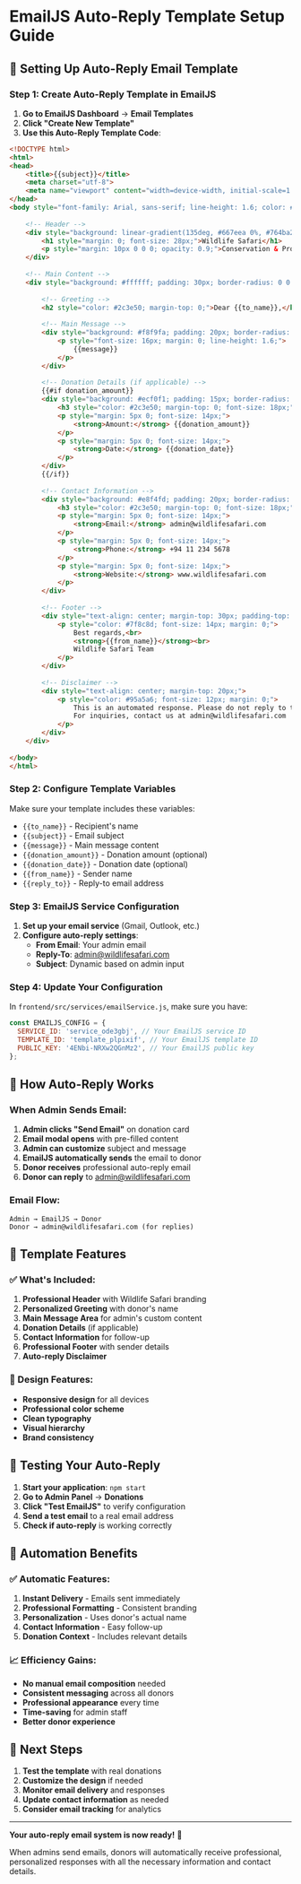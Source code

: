 # EmailJS Auto-Reply Template Setup Guide

## 🚀 Setting Up Auto-Reply Email Template

### Step 1: Create Auto-Reply Template in EmailJS

1. **Go to EmailJS Dashboard** → **Email Templates**
2. **Click "Create New Template"**
3. **Use this Auto-Reply Template Code**:

```html
<!DOCTYPE html>
<html>
<head>
    <title>{{subject}}</title>
    <meta charset="utf-8">
    <meta name="viewport" content="width=device-width, initial-scale=1.0">
</head>
<body style="font-family: Arial, sans-serif; line-height: 1.6; color: #333; max-width: 600px; margin: 0 auto; padding: 20px; background-color: #f4f4f4;">
    
    <!-- Header -->
    <div style="background: linear-gradient(135deg, #667eea 0%, #764ba2 100%); color: white; padding: 30px; text-align: center; border-radius: 10px 10px 0 0;">
        <h1 style="margin: 0; font-size: 28px;">Wildlife Safari</h1>
        <p style="margin: 10px 0 0 0; opacity: 0.9;">Conservation & Protection</p>
    </div>
    
    <!-- Main Content -->
    <div style="background: #ffffff; padding: 30px; border-radius: 0 0 10px 10px; box-shadow: 0 2px 10px rgba(0,0,0,0.1);">
        
        <!-- Greeting -->
        <h2 style="color: #2c3e50; margin-top: 0;">Dear {{to_name}},</h2>
        
        <!-- Main Message -->
        <div style="background: #f8f9fa; padding: 20px; border-radius: 8px; margin: 20px 0; border-left: 4px solid #27ae60;">
            <p style="font-size: 16px; margin: 0; line-height: 1.6;">
                {{message}}
            </p>
        </div>
        
        <!-- Donation Details (if applicable) -->
        {{#if donation_amount}}
        <div style="background: #ecf0f1; padding: 15px; border-radius: 8px; margin: 20px 0;">
            <h3 style="color: #2c3e50; margin-top: 0; font-size: 18px;">Donation Details</h3>
            <p style="margin: 5px 0; font-size: 14px;">
                <strong>Amount:</strong> {{donation_amount}}
            </p>
            <p style="margin: 5px 0; font-size: 14px;">
                <strong>Date:</strong> {{donation_date}}
            </p>
        </div>
        {{/if}}
        
        <!-- Contact Information -->
        <div style="background: #e8f4fd; padding: 20px; border-radius: 8px; margin: 20px 0; border-left: 4px solid #3498db;">
            <h3 style="color: #2c3e50; margin-top: 0; font-size: 18px;">Contact Information</h3>
            <p style="margin: 5px 0; font-size: 14px;">
                <strong>Email:</strong> admin@wildlifesafari.com
            </p>
            <p style="margin: 5px 0; font-size: 14px;">
                <strong>Phone:</strong> +94 11 234 5678
            </p>
            <p style="margin: 5px 0; font-size: 14px;">
                <strong>Website:</strong> www.wildlifesafari.com
            </p>
        </div>
        
        <!-- Footer -->
        <div style="text-align: center; margin-top: 30px; padding-top: 20px; border-top: 1px solid #ddd;">
            <p style="color: #7f8c8d; font-size: 14px; margin: 0;">
                Best regards,<br>
                <strong>{{from_name}}</strong><br>
                Wildlife Safari Team
            </p>
        </div>
        
        <!-- Disclaimer -->
        <div style="text-align: center; margin-top: 20px;">
            <p style="color: #95a5a6; font-size: 12px; margin: 0;">
                This is an automated response. Please do not reply to this email directly.<br>
                For inquiries, contact us at admin@wildlifesafari.com
            </p>
        </div>
    </div>
    
</body>
</html>
```

### Step 2: Configure Template Variables

Make sure your template includes these variables:
- `{{to_name}}` - Recipient's name
- `{{subject}}` - Email subject
- `{{message}}` - Main message content
- `{{donation_amount}}` - Donation amount (optional)
- `{{donation_date}}` - Donation date (optional)
- `{{from_name}}` - Sender name
- `{{reply_to}}` - Reply-to email address

### Step 3: EmailJS Service Configuration

1. **Set up your email service** (Gmail, Outlook, etc.)
2. **Configure auto-reply settings**:
   - **From Email**: Your admin email
   - **Reply-To**: admin@wildlifesafari.com
   - **Subject**: Dynamic based on admin input

### Step 4: Update Your Configuration

In `frontend/src/services/emailService.js`, make sure you have:

```javascript
const EMAILJS_CONFIG = {
  SERVICE_ID: 'service_ode3gbj', // Your EmailJS service ID
  TEMPLATE_ID: 'template_plpixif', // Your EmailJS template ID
  PUBLIC_KEY: '4ENbi-NRXw2QGnMz2', // Your EmailJS public key
};
```

## 🔧 How Auto-Reply Works

### When Admin Sends Email:

1. **Admin clicks "Send Email"** on donation card
2. **Email modal opens** with pre-filled content
3. **Admin can customize** subject and message
4. **EmailJS automatically sends** the email to donor
5. **Donor receives** professional auto-reply email
6. **Donor can reply** to admin@wildlifesafari.com

### Email Flow:

```
Admin → EmailJS → Donor
Donor → admin@wildlifesafari.com (for replies)
```

## 📧 Template Features

### ✅ What's Included:

1. **Professional Header** with Wildlife Safari branding
2. **Personalized Greeting** with donor's name
3. **Main Message Area** for admin's custom content
4. **Donation Details** (if applicable)
5. **Contact Information** for follow-up
6. **Professional Footer** with sender details
7. **Auto-reply Disclaimer**

### 🎨 Design Features:

- **Responsive design** for all devices
- **Professional color scheme**
- **Clean typography**
- **Visual hierarchy**
- **Brand consistency**

## 🚀 Testing Your Auto-Reply

1. **Start your application**: `npm start`
2. **Go to Admin Panel** → **Donations**
3. **Click "Test EmailJS"** to verify configuration
4. **Send a test email** to a real email address
5. **Check if auto-reply** is working correctly

## 🔄 Automation Benefits

### ✅ Automatic Features:

1. **Instant Delivery** - Emails sent immediately
2. **Professional Formatting** - Consistent branding
3. **Personalization** - Uses donor's actual name
4. **Contact Information** - Easy follow-up
5. **Donation Context** - Includes relevant details

### 📈 Efficiency Gains:

- **No manual email composition** needed
- **Consistent messaging** across all donors
- **Professional appearance** every time
- **Time-saving** for admin staff
- **Better donor experience**

## 🎯 Next Steps

1. **Test the template** with real donations
2. **Customize the design** if needed
3. **Monitor email delivery** and responses
4. **Update contact information** as needed
5. **Consider email tracking** for analytics

---

**Your auto-reply email system is now ready!** 🚀

When admins send emails, donors will automatically receive professional, personalized responses with all the necessary information and contact details.
